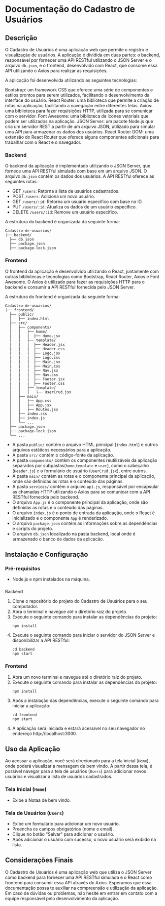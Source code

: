 # Documentação do Cadastro de Usuários

## Descrição
O Cadastro de Usuários é uma aplicação web que permite o registro e visualização de usuários. A aplicação é dividida em duas partes: o backend, responsável por fornecer uma API RESTful utilizando o JSON Server e o arquivo `db.json`, e o frontend, desenvolvido com React, que consome essa API utilizando o Axios para realizar as requisições.

A aplicação foi desenvolvida utilizando as seguintes tecnologias:

Bootstrap: um framework CSS que oferece uma série de componentes e estilos prontos para serem utilizados, facilitando o desenvolvimento da interface do usuário.
React Router: uma biblioteca que permite a criação de rotas na aplicação, facilitando a navegação entre diferentes telas.
Axios: uma biblioteca para fazer requisições HTTP, utilizada para se comunicar com o servidor.
Font Awesome: uma biblioteca de ícones vetoriais que podem ser utilizados na aplicação.
JSON Server: um pacote Node.js que cria um servidor REST a partir de um arquivo JSON, utilizado para simular uma API para armazenar os dados dos usuários.
React Router DOM: uma extensão do React Router que oferece alguns componentes adicionais para trabalhar com o React e o navegador.

### Backend
O backend da aplicação é implementado utilizando o JSON Server, que fornece uma API RESTful simulada com base em um arquivo JSON. O arquivo `db.json` contém os dados dos usuários. A API RESTful oferece as seguintes rotas:

- GET `/users`: Retorna a lista de usuários cadastrados.
- POST `/users`: Adiciona um novo usuário.
- GET `/users/:id`: Retorna um usuário específico com base no ID.
- PUT `/users/:id`: Atualiza os dados de um usuário específico.
- DELETE `/users/:id`: Remove um usuário específico.

A estrutura do backend é organizada da seguinte forma:

```
Cadastro-de-usuarios/
├── backend/
  ├── db.json
  ├── package.json
  ├── package-lock.json
```
### Frontend
O frontend da aplicação é desenvolvido utilizando o React, juntamente com outras bibliotecas e tecnologias como Bootstrap, React Router, Axios e Font Awesome. O Axios é utilizado para fazer as requisições HTTP para o backend e consumir a API RESTful fornecida pelo JSON Server.

A estrutura do frontend é organizada da seguinte forma:

```
Cadastro-de-usuarios/
├── frontend/
  ├── public/
  │   ├── index.html
  ├── src/
  │   ├── components/
  │   │   ├── home/
  |   |   |  ├── Home.jsx
  │   │   ├── template/
  |   |   |  ├── Header.jsx
  |   |   |  ├── Header.css
  |   |   |  ├── Logo.jsx
  |   |   |  ├── Logo.css
  |   |   |  ├── Main.jsx
  |   |   |  ├── Main.css
  |   |   |  ├── Nav.jsx
  |   |   |  ├── Nav.css
  |   |   |  ├── Footer.jsx
  |   |   |  ├── Footer.css
  │   │   ├── template/
  |   │   │   ├── UserCrud.jsx
  │   ├── main/
  │   │   ├── App.css
  │   │   ├── App.jsx
  │   │   ├── Routes.jsx
  │   ├── index.css
  │   ├── index.js
  │   └── ...
  ├── package.json
  ├── package-lock.json
  └── ...
```

- A pasta `public/` contém o arquivo HTML principal (`index.html`) e outros arquivos estáticos necessários para a aplicação.
- A pasta `src/` contém o código-fonte da aplicação.
- A pasta `components/` contém os componentes reutilizáveis da aplicação separados por subpastas(`home`,`template` e `user`), como o cabeçalho (`Header.js`) e o formulário de usuário (`UserCrud.jsx`), entre outros.
- A pasta `main/` contém as rotas e o componente principal da aplicação, onde são definidas as rotas e o conteúdo das páginas.
- A pasta `services/` contém o arquivo `api.js`, responsável por encapsular as chamadas HTTP utilizando o Axios para se comunicar com a API RESTful fornecida pelo backend.
- O arquivo `App.js` é o componente principal da aplicação, onde são definidas as rotas e o conteúdo das páginas.
- O arquivo `index.js` é o ponto de entrada da aplicação, onde o React é inicializado e o componente `App` é renderizado.
- O arquivo `package.json` contém as informações sobre as dependências e scripts do projeto.
- O arquivo `db.json` localizado na pasta backend, local onde é armazenado o banco de dados da aplicacão.
## Instalação e Configuração

### Pré-requisitos
- Node.js e npm instalados na máquina.

###

 Backend
1. Clone o repositório do projeto do Cadastro de Usuários para o seu computador.
2. Abra o terminal e navegue até o diretório raiz do projeto.
3. Execute o seguinte comando para instalar as dependências do projeto:
   ```
   npm install
   ```
4. Execute o seguinte comando para iniciar o servidor do JSON Server e disponibilizar a API RESTful:
   ```
   cd backend
   npm start
   ```

### Frontend
1. Abra um novo terminal e navegue até o diretório raiz do projeto.
2. Execute o seguinte comando para instalar as dependências do projeto:
   ```
   npm install
   ```
3. Após a instalação das dependências, execute o seguinte comando para iniciar a aplicação:
   ```
   cd frontend
   npm start
   ```
4. A aplicação será iniciada e estará acessível no seu navegador no endereço http://localhost:3000.

## Uso da Aplicação

Ao acessar a aplicação, você será direcionado para a tela inicial (`Home`), onde poderá visualizar a mensagem de bem vindo. A partir dessa tela, é possível navegar para a tela de usuários (`Users`) para adicionar novos usuários e visualizar a lista de usuários cadastrados.

### Tela Inicial (`Home`)

- Exibe a Notaa de bem vindo.

### Tela de Usuários (`Users`)

- Exibe um formulário para adicionar um novo usuário.
- Preencha os campos obrigatórios (nome e email).
- Clique no botão "Salvar" para adicionar o usuário.
- Após adicionar o usuário com sucesso, o novo usuário será exibido na lista.

## Considerações Finais

O Cadastro de Usuários é uma aplicação web que utiliza o JSON Server como backend para fornecer uma API RESTful simulada e o React como frontend para consumir essa API através do Axios. Esperamos que essa documentação possa te auxiliar na compreensão e utilização da aplicação. Em caso de dúvidas ou problemas, não hesite em entrar em contato com a equipe responsável pelo desenvolvimento da aplicação.
